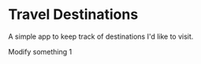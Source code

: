 # Travel Destinations

A simple app to keep track of destinations I'd like to visit.

Modify something 1
